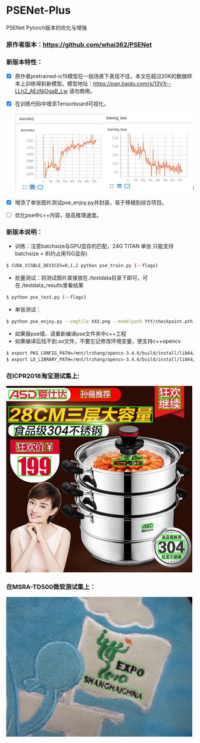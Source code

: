 # PSENet-Plus
PSENet Pytorch版本的优化与增强

### 原作者版本：<https://github.com/whai362/PSENet>

### 新版本特性：

- [x] 原作者pretrained-ic15模型在一般场景下表现不佳，本文在超过20K的数据样本上训练得到新模型。模型地址：https://pan.baidu.com/s/13VX--LLh2_AEzNjOgaB_Lw 请勿商用。

- [x] 在训练代码中增添Tensorboard可视化。

  ![](tensorboard.jpg)

- [x] 增添了单张图片测试pse_enjoy.py并封装，易于移植到综合项目。

- [ ] 优化pse中c++内容，提高推理速度。

### 新版本说明：

- 训练：注意batchsize与GPU显存的匹配，24G TITAN 单张 只能支持batchsize = 8(约占用15G显存)

```bash
$ CUDA_VISBLE_DEVICES=0,1,2 python pse_train.py (--flags)
```

- 批量测试：将测试图片直接放在./testdata目录下即可，可在./testdata_results里看结果

```bash
$ python pse_test.py (--flags)
```

- 单张测试：

```bash
$ python pse_enjoy.py --imgfile XXX.png --modelpath YYY/checkpoint.pth.tar
```

- 如果报pse错，请重新编译pse文件夹中c++工程
- 如果编译后找不到.so文件，不要忘记修改环境变量，使支持c++opencv

```bash
$ export PKG_CONFIG_PATH=/mnt/lrzhang/opencv-3.4.6/build/install/lib64/pkgconfig:$PKG_CONFIG_PATH
$ export LD_LIBRARY_PATH=/mnt/lrzhang/opencv-3.4.6/build/install/lib64/:$LD_LIBRARY_PATH
```

### 在ICPR2018淘宝测试集上:

<img src="/testdata_results/vis_img/7.jpg" width=500>

### 在MSRA-TD500微软测试集上：

<img src="res_enjoy_test.jpg" width=500>

